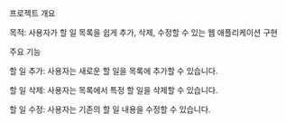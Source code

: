 프로젝트 개요

목적: 사용자가 할 일 목록을 쉽게 추가, 삭제, 수정할 수 있는 웹 애플리케이션 구현

주요 기능

할 일 추가: 사용자는 새로운 할 일을 목록에 추가할 수 있습니다.

할 일 삭제: 사용자는 목록에서 특정 할 일을 삭제할 수 있습니다.

할 일 수정: 사용자는 기존의 할 일 내용을 수정할 수 있습니다.
